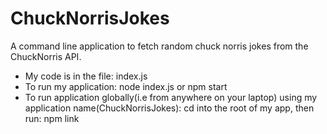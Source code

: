 # ChuckNorrisJokes
A command line application to fetch random chuck norris jokes from the ChuckNorris API.
- My code is in the file: index.js
- To run my application: node index.js or npm start
- To run application globally(i.e from anywhere on your laptop) using my application name(ChuckNorrisJokes): 
    cd into the root of my app, then run: npm link


